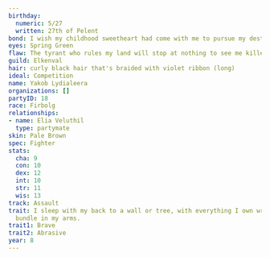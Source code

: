 ```yaml
---
birthday:
  numeric: 5/27
  written: 27th of Pelent
bond: I wish my childhood sweetheart had come with me to pursue my destiny.
eyes: Spring Green
flaw: The tyrant who rules my land will stop at nothing to see me killed.
guild: Elkenval
hair: curly black hair that's braided with violet ribbon (long)
ideal: Competition
name: Yakob Lydialeera
organizations: []
partyID: 18
race: Firbolg
relationships:
- name: Elia Veluthil
  type: partymate
skin: Pale Brown
spec: Fighter
stats:
  cha: 9
  con: 10
  dex: 12
  int: 10
  str: 11
  wis: 13
track: Assault
trait: I sleep with my back to a wall or tree, with everything I own wrapped in a
  bundle in my arms.
trait1: Brave
trait2: Abrasive
year: 8
---
```

